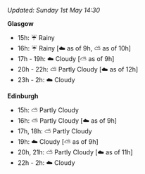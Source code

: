 *Updated: Sunday 1st May 14:30*

**Glasgow**

* 15h: :umbrella: Rainy
* 16h: :umbrella: Rainy [:cloud: as of 9h, :partly_sunny: as of 10h]
* 17h - 19h: :cloud: Cloudy [:partly_sunny: as of 9h]
* 20h - 22h: :partly_sunny: Partly Cloudy [:cloud: as of 12h]
* 23h - 2h: :cloud: Cloudy

**Edinburgh**

* 15h: :partly_sunny: Partly Cloudy
* 16h: :partly_sunny: Partly Cloudy [:cloud: as of 9h]
* 17h, 18h: :partly_sunny: Partly Cloudy
* 19h: :cloud: Cloudy [:partly_sunny: as of 9h]
* 20h, 21h: :partly_sunny: Partly Cloudy [:cloud: as of 11h]
* 22h - 2h: :cloud: Cloudy
